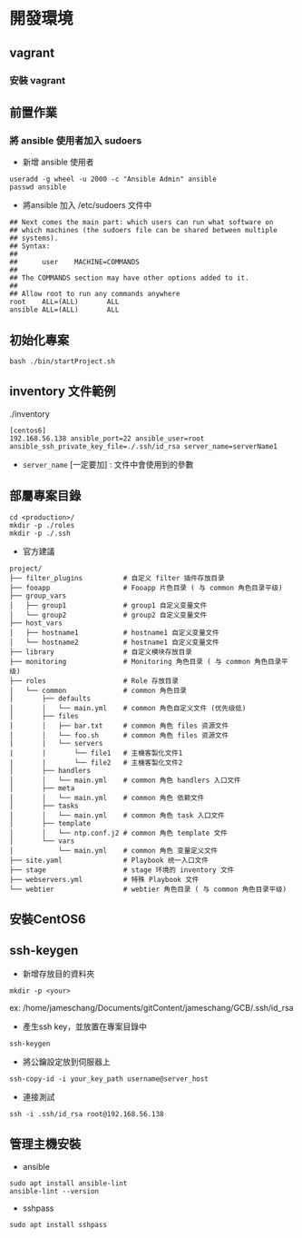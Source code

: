# 開發環境

## vagrant

### 安裝 vagrant

## 前置作業

### 將 ansible 使用者加入 sudoers

* 新增 ansible 使用者

```shell
useradd -g wheel -u 2000 -c "Ansible Admin" ansible 
passwd ansible
```

* 將ansible 加入 /etc/sudoers 文件中

```shell
## Next comes the main part: which users can run what software on 
## which machines (the sudoers file can be shared between multiple
## systems).
## Syntax:
##
##      user    MACHINE=COMMANDS
##
## The COMMANDS section may have other options added to it.
##
## Allow root to run any commands anywhere 
root    ALL=(ALL)       ALL
ansible ALL=(ALL)       ALL
```



## 初始化專案

```shell
bash ./bin/startProject.sh
```

## inventory 文件範例

./inventory

```
[centos6]
192.168.56.138 ansible_port=22 ansible_user=root ansible_ssh_private_key_file=./.ssh/id_rsa server_name=serverName1
```

* `server_name` [一定要加] : 文件中會使用到的參數

## 部屬專案目錄

```shell
cd <production>/
mkdir -p ./roles
mkdir -p ./.ssh
```

* 官方建議

```
project/
├── filter_plugins          # 自定义 filter 插件存放目录
├── fooapp                  # Fooapp 片色目录 ( 与 common 角色目录平级)
├── group_vars             
│   ├── group1              # group1 自定义变量文件
│   └── group2              # group2 自定义变量文件
├── host_vars
│   ├── hostname1           # hostname1 自定义变量文件
│   └── hostname2           # hostname1 自定义变量文件
├── library                 # 自定义模块存放目录
├── monitoring              # Monitoring 角色目录 ( 与 common 角色目录平级)
├── roles                   # Role 存放目录
│   └── common              # common 角色目录
│       ├── defaults       
│       │   └── main.yml    # common 角色自定义文件 (优先级低)
│       ├── files
│       │   ├── bar.txt     # common 角色 files 资源文件
│       │   └── foo.sh      # common 角色 files 资源文件
|       |   └── servers     
|       |       └── file1   # 主機客製化文件1
|       |       └── file2   # 主機客製化文件2  
│       ├── handlers
│       │   └── main.yml    # common 角色 handlers 入口文件
│       ├── meta
│       │   └── main.yml    # common 角色 依赖文件
│       ├── tasks
│       │   └── main.yml    # common 角色 task 入口文件
│       ├── template
│       │   └── ntp.conf.j2 # common 角色 template 文件
│       └── vars
│           └── main.yml    # common 角色 变量定义文件
├── site.yaml               # Playbook 统一入口文件
├── stage                   # stage 环境的 inventory 文件
├── webservers.yml          # 特殊 Playbook 文件
└── webtier                 # webtier 角色目录 ( 与 common 角色目录平级)
```

## 安裝CentOS6

## ssh-keygen

* 新增存放目的資料夾

```shell
mkdir -p <your>
```

ex: /home/jameschang/Documents/gitContent/jameschang/GCB/.ssh/id_rsa

* 產生ssh key，並放置在專案目錄中

```shell
ssh-keygen
```

* 將公鑰設定放到伺服器上

```shell
ssh-copy-id -i your_key_path username@server_host
```

* 連接測試

```shell
ssh -i .ssh/id_rsa root@192.168.56.138
```

## 管理主機安裝 

* ansible

```shell
sudo apt install ansible-lint
ansible-lint --version
```
* sshpass

```shell
sudo apt install sshpass
```
